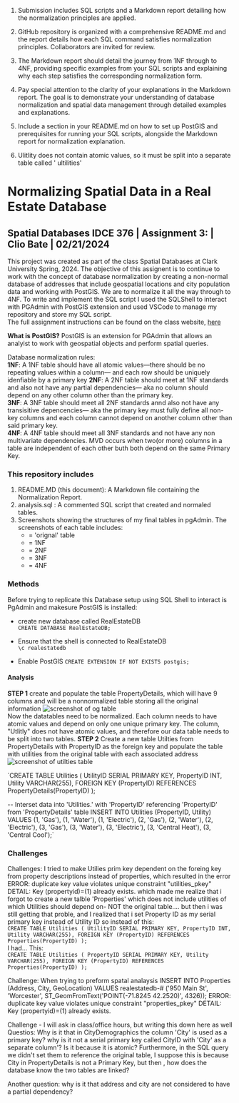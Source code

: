 
1. Submission includes SQL scripts and a Markdown report detailing how the normalization principles are applied.

2. GitHub repository is organized with a comprehensive README.md and the report details how each SQL command satisfies normalization principles. Collaborators are invited for review.

3. The Markdown report should detail the journey from 1NF through to 4NF, providing specific examples from your SQL scripts and explaining why each step satisfies the corresponding normalization form.

4. Pay special attention to the clarity of your explanations in the Markdown report. The goal is to demonstrate your understanding of database normalization and spatial data management through detailed examples and explanations.

5. Include a section in your README.md on how to set up PostGIS and prerequisites for running your SQL scripts, alongside the Markdown report for normalization explanation.

1. Ulitlity does not contain atomic values, so it must be split into a separate table called ' ultilities' 

# Normalizing Spatial Data in a Real Estate Database 
## Spatial Databases IDCE 376 | Assignment 3: | Clio Bate | 02/21/2024

This project was created as part of the class Spatial Databases at Clark University Spring, 2024. The objective of this assignent is to continue to work with the concept of database normalization by creating a non-normal database of addresses that include geospatial locations and city population data and working with PostGIS. We are to normalize it all the way through to 4NF. To write and implement the SQL script I used the SQLShell to interact with PGAdmin with PostGIS extension and used VSCode to manage my repository and store my SQL script.     
The full assignment instructions can be found on the class website, [here](https://studyingplace.space/spatial-database/labs/A3-Real_Estate_Database.html#part-4-normalize-to-4nf)  

**What is PostGIS?** PostGIS is an extension for PGAdmin that allows an analyist to work with geospatial objects and perform spatial queries.

Database normalization rules:  
**1NF**: A 1NF table should have all atomic values—there should be no repeating values within a column— and each row should be uniquely idenfiable by a primary key
**2NF**: A 2NF table should meet at 1NF standards and also not have any partial dependencies— aka no column should depend on any other column other than the primary key.  
**3NF**: A 3NF table should meet all 2NF standards annd also not have any transisitive depencencies— aka the primary key must fully define all non-key columns and each column cannot depend on another column other than said primary key.  
**4NF**: A 4NF table should meet all 3NF standards and not have any non multivariate dependencies. MVD occurs when two(or more) columns in a table are independent of each other buth both depend on the same Primary Key.  



### This repository includes
1. README.MD (this document): A Markdown file containing the Normalization Report.
1. analysis.sql : A commented SQL script that created and normaled tables.
1. Screenshots showing the structures of my final tables in pgAdmin. The screenshots of each table includes:  
    -  = 'orignal' table 
    -  = 1NF
    -  = 2NF
    -  = 3NF
    -  = 4NF  
    

### Methods

Before trying to replicate this Database setup using SQL Shell to interact is PgAdmin and makesure PostGIS is installed:  
- create new database called RealEstateDB  
`CREATE DATABASE RealEstateDB;`

- Ensure that the shell is connected to RealEstateDB  
`\c realestatedb`

- Enable PostGIS
`CREATE EXTENSION IF NOT EXISTS postgis;`  

#### Analysis
**STEP 1** create and populate the table PropertyDetails, which will have 9 columns and will be a nonnormalized table storing all the original information
![screenshot of og table]()  
Now the datatables need to be normalized. Each column needs to have atomic values and depend on only one unique primary key. The column, "Utlitly" does not have atomic values, and therefore our data table needs to be split into two tables.
**STEP 2** Create a new table Utilties from PropertyDetails with PropertyID as the foreign key and populate the table with utilities from the original table with each associated address
![screenshot of utilties table]() 

`CREATE TABLE Utilities (
UtilityID SERIAL PRIMARY KEY,
PropertyID INT,
Utility VARCHAR(255),
FOREIGN KEY (PropertyID) REFERENCES PropertyDetails(PropertyID)
);


-- Interset data into 'Utilities.'  with 'PropertyID' referencing 'PropertyID' from 'PropertyDetails' table
INSERT INTO Utilities (PropertyID, Utility) VALUES
(1, 'Gas'), 
(1, 'Water'),
(1, 'Electric'),
(2, 'Gas'), 
(2, 'Water'),
(2, 'Electric'),
(3, 'Gas'), 
(3, 'Water'),
(3, 'Electric'),
(3, 'Central Heat'), 
(3, 'Central Cool');`  



### Challenges
Challenges: I tried to make Utilies prim key dependent on the foreing key from property descriptions instead of properties, which resulted in the error
ERROR:  duplicate key value violates unique constraint "utilities_pkey"
DETAIL:  Key (propertyid)=(1) already exists.
which made me realize that i forgot to create a new talble 'Properties' which does not include utilities of which Utilities should depend on- NOT the original table.... but then i was still getting that proble, and I realized that i set Property ID as my serial primary key instead of Utility ID so instead of this:  
`CREATE TABLE Utilities (
UtilityID SERIAL PRIMARY KEY,
PropertyID INT,
Utility VARCHAR(255),
FOREIGN KEY (PropertyID) REFERENCES Properties(PropertyID)
);`  
I had... This:  
`CREATE TABLE Utilities (
PropertyID SERIAL PRIMARY KEY,
Utility VARCHAR(255),
FOREIGN KEY (PropertyID) REFERENCES Properties(PropertyID)
);`

Challenge: When trying to preform spatal analaysis
INSERT INTO Properties (Address, City, GeoLocation) VALUES
realestatedb-# ('950 Main St', 'Worcester', ST_GeomFromText('POINT(-71.8245 42.2520)', 4326));
ERROR:  duplicate key value violates unique constraint "properties_pkey"
DETAIL:  Key (propertyid)=(1) already exists.


Challenge - I will ask in class/office hours, but writing this down here as well
Questios: Why is it that in CityDemographics the column 'City' is used as a primary key? why is it not a serial primary key called CityID with 'City' as a separate column'? Is it because it is atomic? Furthermore, in the SQL query we didn't set them to reference the original table, I suppose this is because City in PropertyDetails is not a Primary Key, but then , how does the database know the two tables are linked?

Another question: why is it that address and city are not considered to have a partial dependency?

